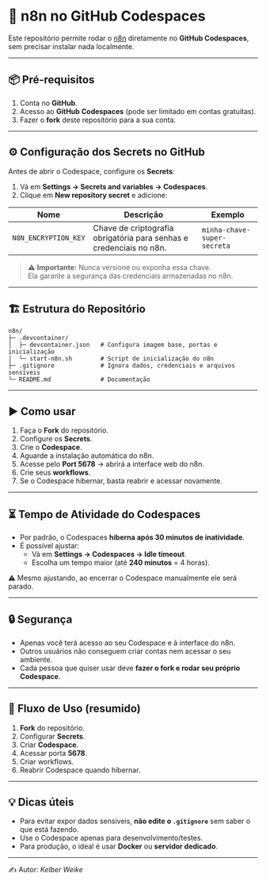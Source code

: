 # 🚀 n8n no GitHub Codespaces

Este repositório permite rodar o [n8n](https://n8n.io) diretamente no **GitHub Codespaces**, sem precisar instalar nada localmente.

---

## 📦 Pré-requisitos

1. Conta no **GitHub**.
2. Acesso ao **GitHub Codespaces** (pode ser limitado em contas gratuitas).
3. Fazer o **fork** deste repositório para a sua conta.

---

## ⚙️ Configuração dos Secrets no GitHub

Antes de abrir o Codespace, configure os **Secrets**:

1. Vá em **Settings → Secrets and variables → Codespaces**.
2. Clique em **New repository secret** e adicione:

| Nome               | Descrição                                                             | Exemplo                                |
|--------------------|------------------------------------------------------------------------|----------------------------------------|
| `N8N_ENCRYPTION_KEY` | Chave de criptografia obrigatória para senhas e credenciais no n8n.   | `minha-chave-super-secreta`            |

> ⚠️ **Importante:** Nunca versione ou exponha essa chave.  
Ela garante a segurança das credenciais armazenadas no n8n.

---

## 🏗️ Estrutura do Repositório

```text
n8n/
├─ .devcontainer/
│  ├─ devcontainer.json   # Configura imagem base, portas e inicialização
│  └─ start-n8n.sh        # Script de inicialização do n8n
├─ .gitignore             # Ignora dados, credenciais e arquivos sensíveis
└─ README.md              # Documentação
```
---

## ▶️ Como usar

1. Faça o **Fork** do repositório.
2. Configure os **Secrets**.
3. Crie o **Codespace**.
4. Aguarde a instalação automática do n8n.
5. Acesse pelo **Port 5678** → abrirá a interface web do n8n.
6. Crie seus **workflows**.
7. Se o Codespace hibernar, basta reabrir e acessar novamente.

---

## ⏳ Tempo de Atividade do Codespaces

- Por padrão, o Codespaces **hiberna após 30 minutos de inatividade**.  
- É possível ajustar:
  - Vá em **Settings → Codespaces → Idle timeout**.
  - Escolha um tempo maior (até **240 minutos** = 4 horas).  

⚠️ Mesmo ajustando, ao encerrar o Codespace manualmente ele será parado.

---

## 🔒 Segurança

- Apenas você terá acesso ao seu Codespace e à interface do n8n.  
- Outros usuários não conseguem criar contas nem acessar o seu ambiente.  
- Cada pessoa que quiser usar deve **fazer o fork e rodar seu próprio Codespace**.  

---

## 🧩 Fluxo de Uso (resumido)

1. **Fork** do repositório.  
2. Configurar **Secrets**.  
3. Criar **Codespace**.  
4. Acessar porta **5678**.  
5. Criar workflows.  
6. Reabrir Codespace quando hibernar.  

---

## 💡 Dicas úteis

- Para evitar expor dados sensíveis, **não edite o `.gitignore`** sem saber o que está fazendo.  
- Use o Codespace apenas para desenvolvimento/testes.  
- Para produção, o ideal é usar **Docker** ou **servidor dedicado**.  

---

✍️ Autor: *Kelber Weike*

